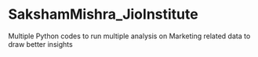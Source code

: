 # SakshamMishra_JioInstitute
Multiple Python codes to run multiple analysis on Marketing related data to draw better insights 
